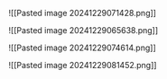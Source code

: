 ![[Pasted image 20241229071428.png]]

![[Pasted image 20241229065638.png]]

![[Pasted image 20241229074614.png]]

![[Pasted image 20241229081452.png]]

